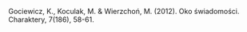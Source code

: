﻿---
layout: post
date:   2012-01-03 09:00:00 
link: https://charaktery.eu/artykul/oko-swiadomosci
categories: article
---

Gociewicz, K., Koculak, M. & Wierzchoń, M. (2012). Oko świadomości. Charaktery, 7(186), 58-61.